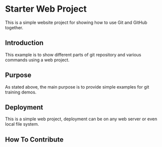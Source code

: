 # Starter Web Project

This is a simple website project for showing how to use Git and GitHub together.

## Introduction

This example is to show different parts of git repository and various commands using a web project.

## Purpose

As stated above, the main purpose is to provide simple examples for git training demos.

## Deployment

This is a simple web project, deployment can be on any web server or even local file system.

## How To Contribute